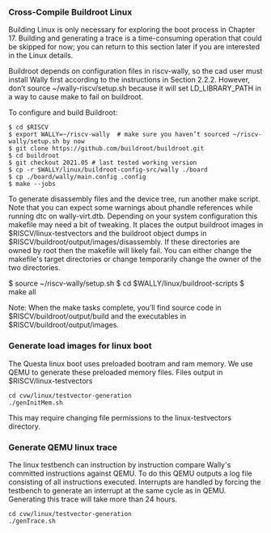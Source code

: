 ### Cross-Compile Buildroot Linux

Building Linux is only necessary for exploring the boot process in Chapter 17.  Building and generating a trace is a time-consuming operation that could be skipped for now; you can return to this section later if you are interested in the Linux details.

Buildroot depends on configuration files in riscv-wally, so the cad user must install Wally first according to the instructions in Section 2.2.2.  However, don’t source ~/wally-riscv/setup.sh because it will set LD_LIBRARY_PATH in a way to cause make to fail on buildroot.

To configure and build Buildroot:

	$ cd $RISCV
	$ export WALLY=~/riscv-wally  # make sure you haven’t sourced ~/riscv-wally/setup.sh by now
	$ git clone https://github.com/buildroot/buildroot.git
	$ cd buildroot
	$ git checkout 2021.05 # last tested working version
	$ cp -r $WALLY/linux/buildroot-config-src/wally ./board
	$ cp ./board/wally/main.config .config
	$ make --jobs

To generate disassembly files and the device tree, run another make script.  Note that you can expect some warnings about phandle references while running dtc on wally-virt.dtb.
Depending on your system configuration this makefile may need a bit of tweaking.  It places the output buildroot images in $RISCV/linux-testvectors and the buildroot object dumps in $RISCV/buildroot/output/images/disassembly.  If these directories are owned by root then the makefile will likely fail.  You can either change the makefile's target directories or change temporarily change the owner of the two directories.

$ source ~/riscv-wally/setup.sh
$ cd $WALLY/linux/buildroot-scripts
$ make all

Note: When the make tasks complete, you’ll find source code in $RISCV/buildroot/output/build and the executables in $RISCV/buildroot/output/images.

### Generate load images for linux boot

The Questa linux boot uses preloaded bootram and ram memory.  We use QEMU to generate these preloaded memory files.  Files output in $RISCV/linux-testvectors

	cd cvw/linux/testvector-generation
	./genInitMem.sh

This may require changing file permissions to the linux-testvectors directory.

### Generate QEMU linux trace

The linux testbench can instruction by instruction compare Wally's committed instructions against QEMU.  To do this QEMU outputs a log file consisting of all instructions executed.  Interrupts are handled by forcing the testbench to generate an interrupt at the same cycle as in QEMU.  Generating this trace will take more than 24 hours.

	cd cvw/linux/testvector-generation
	./genTrace.sh
